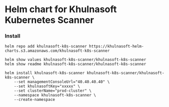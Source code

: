# Helm chart for Khulnasoft Kubernetes Scanner

### Install

```shell
helm repo add khulnasoft-k8s-scanner https://khulnasoft-helm-charts.s3.amazonaws.com/khulnasoft-k8s-scanner
```

```shell
helm show values khulnasoft-k8s-scanner/khulnasoft-k8s-scanner
helm show readme khulnasoft-k8s-scanner/khulnasoft-k8s-scanner
```

```shell
helm install khulnasoft-k8s-scanner khulnasoft-k8s-scanner/khulnasoft-k8s-scanner \
    --set managementConsoleUrl="40.40.40.40" \
    --set khulnasoftKey="xxxxx" \
    --set clusterName="prod-cluster" \
    --namespace khulnasoft-k8s-scanner \
    --create-namespace
```
